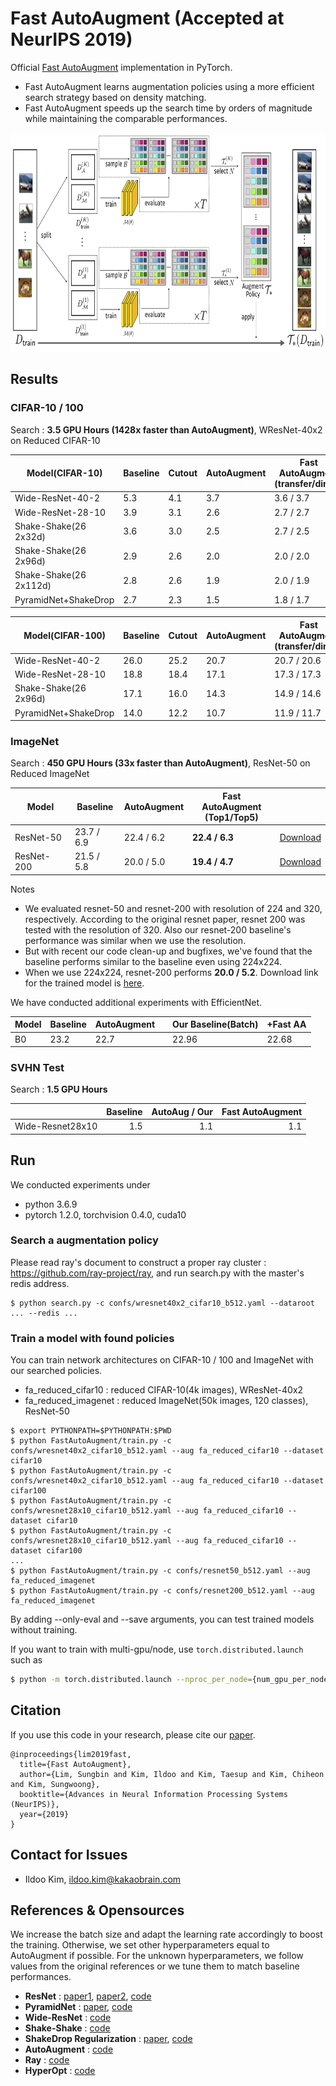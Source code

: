 # Fast AutoAugment **(Accepted at NeurIPS 2019)**

Official [Fast AutoAugment](https://arxiv.org/abs/1905.00397) implementation in PyTorch.

- Fast AutoAugment learns augmentation policies using a more efficient search strategy based on density matching.
- Fast AutoAugment speeds up the search time by orders of magnitude while maintaining the comparable performances.

<p align="center">
<img src="etc/search.jpg" height=350>
</p>

## Results

### CIFAR-10 / 100

Search : **3.5 GPU Hours (1428x faster than AutoAugment)**, WResNet-40x2 on Reduced CIFAR-10

| Model(CIFAR-10)         | Baseline   | Cutout     | AutoAugment | Fast AutoAugment<br/>(transfer/direct) |   |
|-------------------------|------------|------------|-------------|------------------|----|
| Wide-ResNet-40-2        | 5.3        | 4.1        | 3.7         | 3.6 / 3.7        | [Download](https://arena.kakaocdn.net/brainrepo/fast-autoaugment/cifar10_wresnet40x2_top1_3.52.pth) |
| Wide-ResNet-28-10       | 3.9        | 3.1        | 2.6         | 2.7 / 2.7        | [Download](https://arena.kakaocdn.net/brainrepo/fast-autoaugment/cifar10_wresnet28x10_top1.pth) |
| Shake-Shake(26 2x32d)   | 3.6        | 3.0        | 2.5         | 2.7 / 2.5        | [Download](https://arena.kakaocdn.net/brainrepo/fast-autoaugment/cifar10_shake26_2x32d_top1_2.68.pth) |
| Shake-Shake(26 2x96d)   | 2.9        | 2.6        | 2.0         | 2.0 / 2.0        | [Download](https://arena.kakaocdn.net/brainrepo/fast-autoaugment/cifar10_shake26_2x96d_top1_1.97.pth) |
| Shake-Shake(26 2x112d)  | 2.8        | 2.6        | 1.9         | 2.0 / 1.9        | [Download](https://arena.kakaocdn.net/brainrepo/fast-autoaugment/cifar10_shake26_2x112d_top1_2.04.pth) |
| PyramidNet+ShakeDrop    | 2.7        | 2.3        | 1.5         | 1.8 / 1.7        | [Download](https://arena.kakaocdn.net/brainrepo/fast-autoaugment/cifar10_pyramid272_top1_1.44.pth) |

| Model(CIFAR-100)      | Baseline   | Cutout     | AutoAugment | Fast AutoAugment<br/>(transfer/direct) |    |
|-----------------------|------------|------------|-------------|------------------|----|
| Wide-ResNet-40-2      | 26.0       | 25.2       | 20.7        | 20.7 / 20.6      | [Download](https://arena.kakaocdn.net/brainrepo/fast-autoaugment/cifar100_wresnet40x2_top1_20.43.pth) |
| Wide-ResNet-28-10     | 18.8       | 18.4       | 17.1        | 17.3 / 17.3      | [Download](https://arena.kakaocdn.net/brainrepo/fast-autoaugment/cifar100_wresnet28x10_top1_17.17.pth) |
| Shake-Shake(26 2x96d) | 17.1       | 16.0       | 14.3        | 14.9 / 14.6      | [Download](https://arena.kakaocdn.net/brainrepo/fast-autoaugment/cifar100_shake26_2x96d_top1_15.15.pth) |
| PyramidNet+ShakeDrop  | 14.0       | 12.2       | 10.7        | 11.9 / 11.7      | [Download](https://arena.kakaocdn.net/brainrepo/fast-autoaugment/cifar100_pyramid272_top1_11.74.pth) |

### ImageNet

Search : **450 GPU Hours (33x faster than AutoAugment)**, ResNet-50 on Reduced ImageNet

| Model      | Baseline   | AutoAugment | Fast AutoAugment<br/>(Top1/Top5) |    |
|------------|------------|-------------|------------------|----|
| ResNet-50  | 23.7 / 6.9 | 22.4 / 6.2  | **22.4 / 6.3**   | [Download](https://arena.kakaocdn.net/brainrepo/fast-autoaugment/imagenet_resnet50_top1_22.2.pth) |
| ResNet-200 | 21.5 / 5.8 | 20.0 / 5.0  | **19.4 / 4.7**   | [Download](https://arena.kakaocdn.net/brainrepo/fast-autoaugment/imagenet_resnet200_top1_19.4.pth) |

Notes
* We evaluated resnet-50 and resnet-200 with resolution of 224 and 320, respectively. According to the original resnet paper, resnet 200 was tested with the resolution of 320. Also our resnet-200 baseline's performance was similar when we use the resolution.
* But with recent our code clean-up and bugfixes, we've found that the baseline performs similar to the baseline even using 224x224.
* When we use 224x224, resnet-200 performs **20.0 / 5.2**. Download link for the trained model is [here](https://arena.kakaocdn.net/brainrepo/fast-autoaugment/imagenet_resnet200_res224.pth).

We have conducted additional experiments with EfficientNet.

| Model | Baseline   | AutoAugment |   | Our Baseline(Batch) | +Fast AA |
|-------|------------|-------------|---|---------------------|----------|
| B0    | 23.2       | 22.7        |   | 22.96               | 22.68    |

### SVHN Test

Search : **1.5 GPU Hours**

|                                  | Baseline | AutoAug / Our | Fast AutoAugment  |
|----------------------------------|---------:|--------------:|--------:|
| Wide-Resnet28x10                 | 1.5      | 1.1           | 1.1     |

## Run

We conducted experiments under

- python 3.6.9
- pytorch 1.2.0, torchvision 0.4.0, cuda10

### Search a augmentation policy

Please read ray's document to construct a proper ray cluster : https://github.com/ray-project/ray, and run search.py with the master's redis address.

```
$ python search.py -c confs/wresnet40x2_cifar10_b512.yaml --dataroot ... --redis ...
```

### Train a model with found policies

You can train network architectures on CIFAR-10 / 100 and ImageNet with our searched policies.

- fa_reduced_cifar10 : reduced CIFAR-10(4k images), WResNet-40x2
- fa_reduced_imagenet : reduced ImageNet(50k images, 120 classes), ResNet-50

```
$ export PYTHONPATH=$PYTHONPATH:$PWD
$ python FastAutoAugment/train.py -c confs/wresnet40x2_cifar10_b512.yaml --aug fa_reduced_cifar10 --dataset cifar10
$ python FastAutoAugment/train.py -c confs/wresnet40x2_cifar10_b512.yaml --aug fa_reduced_cifar10 --dataset cifar100
$ python FastAutoAugment/train.py -c confs/wresnet28x10_cifar10_b512.yaml --aug fa_reduced_cifar10 --dataset cifar10
$ python FastAutoAugment/train.py -c confs/wresnet28x10_cifar10_b512.yaml --aug fa_reduced_cifar10 --dataset cifar100
...
$ python FastAutoAugment/train.py -c confs/resnet50_b512.yaml --aug fa_reduced_imagenet
$ python FastAutoAugment/train.py -c confs/resnet200_b512.yaml --aug fa_reduced_imagenet
```

By adding --only-eval and --save arguments, you can test trained models without training.

If you want to train with multi-gpu/node, use `torch.distributed.launch` such as

```bash
$ python -m torch.distributed.launch --nproc_per_node={num_gpu_per_node} --nnodes={num_node} --master_addr={master} --master_port={master_port} --node_rank={0,1,2,...,num_node} FastAutoAugment/train.py -c confs/efficientnet_b4.yaml --aug fa_reduced_imagenet
```

## Citation

If you use this code in your research, please cite our [paper](https://arxiv.org/abs/1905.00397).

```
@inproceedings{lim2019fast,
  title={Fast AutoAugment},
  author={Lim, Sungbin and Kim, Ildoo and Kim, Taesup and Kim, Chiheon and Kim, Sungwoong},
  booktitle={Advances in Neural Information Processing Systems (NeurIPS)},
  year={2019}
}
```

## Contact for Issues
- Ildoo Kim, ildoo.kim@kakaobrain.com

## References & Opensources

We increase the batch size and adapt the learning rate accordingly to boost the training. Otherwise, we set other hyperparameters equal to AutoAugment if possible. For the unknown hyperparameters, we follow values from the original references or we tune them to match baseline performances.

- **ResNet** : [paper1](https://arxiv.org/abs/1512.03385), [paper2](https://arxiv.org/abs/1603.05027), [code](https://github.com/osmr/imgclsmob/tree/master/pytorch/pytorchcv/models)
- **PyramidNet** : [paper](https://arxiv.org/abs/1610.02915), [code](https://github.com/dyhan0920/PyramidNet-PyTorch)
- **Wide-ResNet** : [code](https://github.com/meliketoy/wide-resnet.pytorch)
- **Shake-Shake** : [code](https://github.com/owruby/shake-shake_pytorch)
- **ShakeDrop Regularization** : [paper](https://arxiv.org/abs/1802.02375), [code](https://github.com/owruby/shake-drop_pytorch)
- **AutoAugment** : [code](https://github.com/tensorflow/models/tree/master/research/autoaugment)
- **Ray** : [code](https://github.com/ray-project/ray)
- **HyperOpt** : [code](https://github.com/hyperopt/hyperopt)
